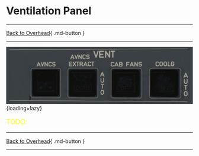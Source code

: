 # Ventilation Panel

---

[Back to Overhead](../overviews/ovhd.md){ .md-button }

---

![Ventilation Panel](../../../assets/a380x-briefing/flight-deck/ovhd/vent-panel.png "Ventilation Panel"){loading=lazy}

[//]: # (TODO)
<p style="color:yellow; font-size:18px;">TODO: </p>

---

[Back to Overhead](../overviews/ovhd.md){ .md-button }

---


